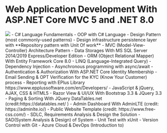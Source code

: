 # Web Application Development With ASP.NET Core  MVC 5 and .NET 8.0
<IMG  src="https://miro.medium.com/max/700/1*rGOjngS9k-HIPYB8xAGZhQ.jpeg"/>
- C# Language Fundamentals 
- OOP with C# Language
- Design Pattern (most commonly-used patterns)
- Design infrastructure persistence layer with **Repository pattern with Unit Of work**
- MVC (Model-View-Controller) Architecture Pattern
- Data Storages With MS SQL Server 2014/2019 Express/Developer Edition
- ORM (Object Relational Mapper) With Entity Framework Core 8.0
- LINQ (Language-Integrated Query)
- Dependency Injection
- Asynchronous programming with async/await
- Authentication & Authorization With ASP.NET Core Identity Membership
- Email Sending & OPT Verification for the KYC (Know Your Customer) process 
- Reporting with EPlus Library
https://www.epplussoftware.com/en/Developers/
- JavaScript & jQuery, AJAX, CSS & HTML5
- Razor View & UI/UX With Bootstrap 3.3 & JQuery 3.3
- Paging & Sorting With JQuery DataTables.net (credit:https://datatables.net/ )
- Admin Dashboard With AdminLTE (credit: https://adminlte.io/)
- Public Website Template (credit: https://www.free-css.com/)
- SDLC, Requirements Analysis & Design the Solution
- SAD(System Analysis & Design) of System
- Unit Test with xUnit
- Version Control with Git
- Azure Cloud & DevOps (Introduction to)